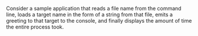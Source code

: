 Consider a sample application that reads a file name from the command line,
loads a target name in the form of a string from that file,
emits a greeting to that target to the console,
and finally displays the amount of time the entire process took.
